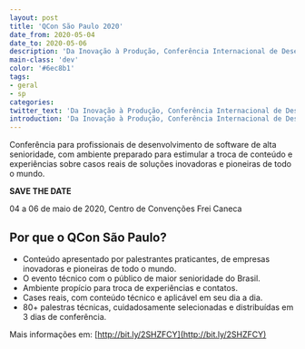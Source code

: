 ```yaml
---
layout: post
title: 'QCon São Paulo 2020'
date_from: 2020-05-04
date_to: 2020-05-06
description: 'Da Inovação à Produção, Conferência Internacional de Desenvolvimento de Software.'
main-class: 'dev'
color: '#6ec8b1'
tags:
- geral
- sp
categories:
twitter_text: 'Da Inovação à Produção, Conferência Internacional de Desenvolvimento de Software.'
introduction: 'Da Inovação à Produção, Conferência Internacional de Desenvolvimento de Software.'
---
```


Conferência para profissionais de desenvolvimento de software de alta senioridade, com ambiente preparado para estimular a troca de conteúdo e experiências sobre casos reais de soluções inovadoras e pioneiras de todo o mundo.

**SAVE THE DATE**

04 a 06 de maio de 2020, Centro de Convenções Frei Caneca

## Por que o QCon São Paulo?
- Conteúdo apresentado por palestrantes praticantes, de empresas inovadoras e pioneiras de todo o mundo.
- O evento técnico com o público de maior senioridade do Brasil.
- Ambiente propício para troca de experiências e contatos.
- Cases reais, com conteúdo técnico e aplicável em seu dia a dia.
- 80+ palestras técnicas, cuidadosamente selecionadas e distribuídas em 3 dias de conferência.

Mais informações em: [http://bit.ly/2SHZFCY](http://bit.ly/2SHZFCY)
